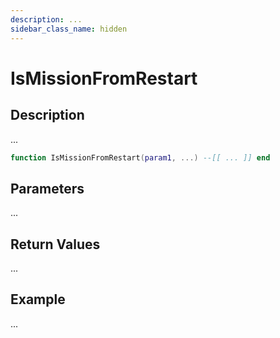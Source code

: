 ```yaml
---
description: ...
sidebar_class_name: hidden
---
```


# IsMissionFromRestart

## Description

...

```lua
function IsMissionFromRestart(param1, ...) --[[ ... ]] end
```

## Parameters

...

## Return Values

...

## Example

...

